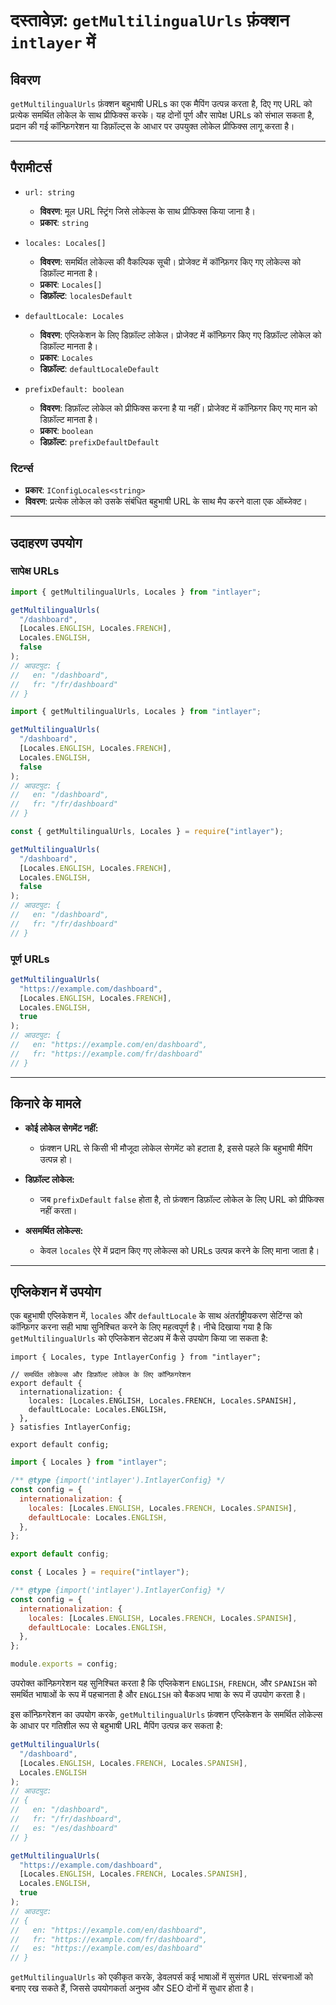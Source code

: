 # दस्तावेज़: `getMultilingualUrls` फ़ंक्शन `intlayer` में

## विवरण

`getMultilingualUrls` फ़ंक्शन बहुभाषी URLs का एक मैपिंग उत्पन्न करता है, दिए गए URL को प्रत्येक समर्थित लोकेल के साथ प्रीफिक्स करके। यह दोनों पूर्ण और सापेक्ष URLs को संभाल सकता है, प्रदान की गई कॉन्फ़िगरेशन या डिफ़ॉल्ट्स के आधार पर उपयुक्त लोकेल प्रीफिक्स लागू करता है।

---

## पैरामीटर्स

- `url: string`

  - **विवरण**: मूल URL स्ट्रिंग जिसे लोकेल्स के साथ प्रीफिक्स किया जाना है।
  - **प्रकार**: `string`

- `locales: Locales[]`

  - **विवरण**: समर्थित लोकेल्स की वैकल्पिक सूची। प्रोजेक्ट में कॉन्फ़िगर किए गए लोकेल्स को डिफ़ॉल्ट मानता है।
  - **प्रकार**: `Locales[]`
  - **डिफ़ॉल्ट**: `localesDefault`

- `defaultLocale: Locales`

  - **विवरण**: एप्लिकेशन के लिए डिफ़ॉल्ट लोकेल। प्रोजेक्ट में कॉन्फ़िगर किए गए डिफ़ॉल्ट लोकेल को डिफ़ॉल्ट मानता है।
  - **प्रकार**: `Locales`
  - **डिफ़ॉल्ट**: `defaultLocaleDefault`

- `prefixDefault: boolean`
  - **विवरण**: डिफ़ॉल्ट लोकेल को प्रीफिक्स करना है या नहीं। प्रोजेक्ट में कॉन्फ़िगर किए गए मान को डिफ़ॉल्ट मानता है।
  - **प्रकार**: `boolean`
  - **डिफ़ॉल्ट**: `prefixDefaultDefault`

### रिटर्न्स

- **प्रकार**: `IConfigLocales<string>`
- **विवरण**: प्रत्येक लोकेल को उसके संबंधित बहुभाषी URL के साथ मैप करने वाला एक ऑब्जेक्ट।

---

## उदाहरण उपयोग

### सापेक्ष URLs

```typescript codeFormat="typescript"
import { getMultilingualUrls, Locales } from "intlayer";

getMultilingualUrls(
  "/dashboard",
  [Locales.ENGLISH, Locales.FRENCH],
  Locales.ENGLISH,
  false
);
// आउटपुट: {
//   en: "/dashboard",
//   fr: "/fr/dashboard"
// }
```

```javascript codeFormat="esm"
import { getMultilingualUrls, Locales } from "intlayer";

getMultilingualUrls(
  "/dashboard",
  [Locales.ENGLISH, Locales.FRENCH],
  Locales.ENGLISH,
  false
);
// आउटपुट: {
//   en: "/dashboard",
//   fr: "/fr/dashboard"
// }
```

```javascript codeFormat="commonjs"
const { getMultilingualUrls, Locales } = require("intlayer");

getMultilingualUrls(
  "/dashboard",
  [Locales.ENGLISH, Locales.FRENCH],
  Locales.ENGLISH,
  false
);
// आउटपुट: {
//   en: "/dashboard",
//   fr: "/fr/dashboard"
// }
```

### पूर्ण URLs

```typescript
getMultilingualUrls(
  "https://example.com/dashboard",
  [Locales.ENGLISH, Locales.FRENCH],
  Locales.ENGLISH,
  true
);
// आउटपुट: {
//   en: "https://example.com/en/dashboard",
//   fr: "https://example.com/fr/dashboard"
// }
```

---

## किनारे के मामले

- **कोई लोकेल सेगमेंट नहीं:**

  - फ़ंक्शन URL से किसी भी मौजूदा लोकेल सेगमेंट को हटाता है, इससे पहले कि बहुभाषी मैपिंग उत्पन्न हो।

- **डिफ़ॉल्ट लोकेल:**

  - जब `prefixDefault` `false` होता है, तो फ़ंक्शन डिफ़ॉल्ट लोकेल के लिए URL को प्रीफिक्स नहीं करता।

- **असमर्थित लोकेल्स:**
  - केवल `locales` ऐरे में प्रदान किए गए लोकेल्स को URLs उत्पन्न करने के लिए माना जाता है।

---

## एप्लिकेशन में उपयोग

एक बहुभाषी एप्लिकेशन में, `locales` और `defaultLocale` के साथ अंतर्राष्ट्रीयकरण सेटिंग्स को कॉन्फ़िगर करना सही भाषा सुनिश्चित करने के लिए महत्वपूर्ण है। नीचे दिखाया गया है कि `getMultilingualUrls` को एप्लिकेशन सेटअप में कैसे उपयोग किया जा सकता है:

```tsx codeFormat="typescript"
import { Locales, type IntlayerConfig } from "intlayer";

// समर्थित लोकेल्स और डिफ़ॉल्ट लोकेल के लिए कॉन्फ़िगरेशन
export default {
  internationalization: {
    locales: [Locales.ENGLISH, Locales.FRENCH, Locales.SPANISH],
    defaultLocale: Locales.ENGLISH,
  },
} satisfies IntlayerConfig;

export default config;
```

```javascript codeFormat="esm"
import { Locales } from "intlayer";

/** @type {import('intlayer').IntlayerConfig} */
const config = {
  internationalization: {
    locales: [Locales.ENGLISH, Locales.FRENCH, Locales.SPANISH],
    defaultLocale: Locales.ENGLISH,
  },
};

export default config;
```

```javascript codeFormat="commonjs"
const { Locales } = require("intlayer");

/** @type {import('intlayer').IntlayerConfig} */
const config = {
  internationalization: {
    locales: [Locales.ENGLISH, Locales.FRENCH, Locales.SPANISH],
    defaultLocale: Locales.ENGLISH,
  },
};

module.exports = config;
```

उपरोक्त कॉन्फ़िगरेशन यह सुनिश्चित करता है कि एप्लिकेशन `ENGLISH`, `FRENCH`, और `SPANISH` को समर्थित भाषाओं के रूप में पहचानता है और `ENGLISH` को बैकअप भाषा के रूप में उपयोग करता है।

इस कॉन्फ़िगरेशन का उपयोग करके, `getMultilingualUrls` फ़ंक्शन एप्लिकेशन के समर्थित लोकेल्स के आधार पर गतिशील रूप से बहुभाषी URL मैपिंग उत्पन्न कर सकता है:

```typescript
getMultilingualUrls(
  "/dashboard",
  [Locales.ENGLISH, Locales.FRENCH, Locales.SPANISH],
  Locales.ENGLISH
);
// आउटपुट:
// {
//   en: "/dashboard",
//   fr: "/fr/dashboard",
//   es: "/es/dashboard"
// }

getMultilingualUrls(
  "https://example.com/dashboard",
  [Locales.ENGLISH, Locales.FRENCH, Locales.SPANISH],
  Locales.ENGLISH,
  true
);
// आउटपुट:
// {
//   en: "https://example.com/en/dashboard",
//   fr: "https://example.com/fr/dashboard",
//   es: "https://example.com/es/dashboard"
// }
```

`getMultilingualUrls` को एकीकृत करके, डेवलपर्स कई भाषाओं में सुसंगत URL संरचनाओं को बनाए रख सकते हैं, जिससे उपयोगकर्ता अनुभव और SEO दोनों में सुधार होता है।
